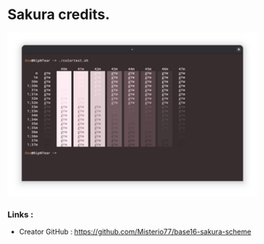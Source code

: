 # Sakura credits.

![screenshot](./assets/screenshot.png)

### Links :
- Creator GitHub : https://github.com/Misterio77/base16-sakura-scheme